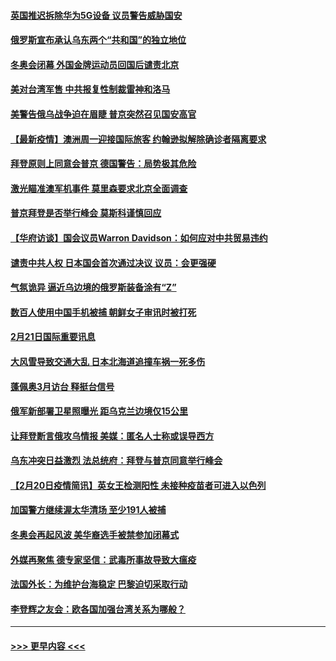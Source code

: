 #### [英国推迟拆除华为5G设备 议员警告威胁国安](../pages/prog202/a103353781.md?t=02220750) 
#### [俄罗斯宣布承认乌东两个“共和国”的独立地位](../pages/prog202/a103353859.md?t=02220750) 
#### [冬奥会闭幕 外国金牌运动员回国后谴责北京](../pages/prog202/a103353748.md?t=02220750) 
#### [美对台湾军售 中共报复性制裁雷神和洛马](../pages/prog202/a103353747.md?t=02220750) 
#### [美警告俄乌战争迫在眉睫 普京突然召见国安高官](../pages/prog202/a103353650.md?t=02220750) 
#### [【最新疫情】澳洲周一迎接国际旅客 约翰逊拟解除确诊者隔离要求](../pages/prog202/a103353740.md?t=02220750) 
#### [拜登原则上同意会普京 德国警告：局势极其危险](../pages/prog202/a103353726.md?t=02220750) 
#### [激光瞄准澳军机事件 莫里森要求北京全面调查](../pages/prog202/a103353700.md?t=02220750) 
#### [普京拜登是否举行峰会 莫斯科谨慎回应](../pages/prog202/a103353675.md?t=02220750) 
#### [【华府访谈】国会议员Warron Davidson：如何应对中共贸易违约](../pages/prog202/a103353653.md?t=02220750) 
#### [谴责中共人权 日本国会首次通过决议 议员：会更强硬](../pages/prog202/a103353592.md?t=02220750) 
#### [气氛诡异 逼近乌边境的俄罗斯装备涂有“Z”](../pages/prog202/a103353509.md?t=02220750) 
#### [数百人使用中国手机被捕 朝鲜女子审讯时被打死](../pages/prog202/a103353496.md?t=02220750) 
#### [2月21日国际重要讯息](../pages/prog202/a103353432.md?t=02220750) 
#### [大风雪导致交通大乱 日本北海道追撞车祸一死多伤](../pages/prog202/a103353375.md?t=02220750) 
#### [蓬佩奥3月访台 释挺台信号](../pages/prog202/a103353360.md?t=02220750) 
#### [俄军新部署卫星照曝光 距乌克兰边境仅15公里](../pages/prog202/a103353366.md?t=02220750) 
#### [让拜登断言俄攻乌情报 美媒：匿名人士称或误导西方](../pages/prog202/a103353273.md?t=02220750) 
#### [乌东冲突日益激烈 法总统府：拜登与普京同意举行峰会](../pages/prog202/a103353263.md?t=02220750) 
#### [【2月20日疫情简讯】英女王检测阳性 未接种疫苗者可进入以色列](../pages/prog202/a103353127.md?t=02220750) 
#### [加国警方继续渥太华清场 至少191人被捕](../pages/prog202/a103353119.md?t=02220750) 
#### [冬奥会再起风波 美华裔选手被禁参加闭幕式](../pages/prog202/a103353058.md?t=02220750) 
#### [外媒再聚焦 德专家坚信：武毒所事故导致大瘟疫](../pages/prog202/a103353095.md?t=02220750) 
#### [法国外长：为维护台海稳定 巴黎迫切采取行动](../pages/prog202/a103352913.md?t=02220750) 
#### [李登辉之友会：欧各国加强台湾关系为哪般？](../pages/prog202/a103353049.md?t=02220750) 

----
#### [ >>> 更早内容 <<< ](../indexes/prog202-earlier.md)
